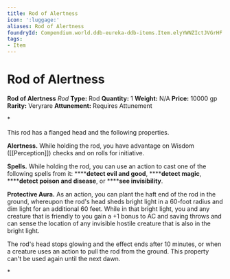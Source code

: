 ```yaml
---
title: Rod of Alertness
icon: ':luggage:'
aliases: Rod of Alertness
foundryId: Compendium.world.ddb-eureka-ddb-items.Item.elyYWNZIctJVGrHF
tags:
- Item
---
```


# Rod of Alertness

**Rod of Alertness**
_Rod_
**Type:** Rod
**Quantity:** 1
**Weight:** N/A
**Price:** 10000 gp
**Rarity:** Veryrare
**Attunement:** Requires Attunement

*<p>This rod has a flanged head and the following properties.

**Alertness.** While holding the rod, you have advantage on Wisdom ([[Perception]]) checks and on rolls for initiative.

**Spells.** While holding the rod, you can use an action to cast one of the following spells from it: ******detect evil and good**, ******detect magic**, ******detect poison and disease**, or ******see invisibility**.

**Protective Aura.** As an action, you can plant the haft end of the rod in the ground, whereupon the rod's head sheds bright light in a 60-foot radius and dim light for an additional 60 feet. While in that bright light, you and any creature that is friendly to you gain a +1 bonus to AC and saving throws and can sense the location of any invisible hostile creature that is also in the bright light.

The rod's head stops glowing and the effect ends after 10 minutes, or when a creature uses an action to pull the rod from the ground. This property can't be used again until the next dawn.</p>*